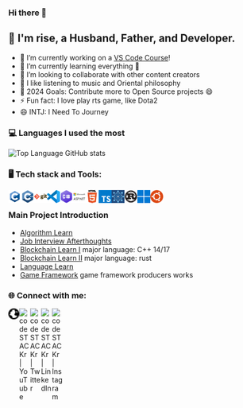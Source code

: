 ### Hi there 👋

## 💫 I'm rise, a Husband, Father, and Developer.

- 🔭 I’m currently working on a [VS Code Course][vscode]!
- 🌱 I’m currently learning everything 🤣
- 👯 I’m looking to collaborate with other content creators
- 🤔 I like listening to music and Oriental philosophy
- 🥅 2024 Goals: Contribute more to Open Source projects 😄
- ⚡ Fun fact: I love play rts game, like Dota2
- 😄 INTJ: I Need To Journey

<!--
**rise-worlds/rise-worlds** is a ✨ _special_ ✨ repository because its `README.md` (this file) appears on your GitHub profile.

Here are some ideas to get you started:

- 🔭 I’m currently working on ...
- 🌱 I’m currently learning ...
- 👯 I’m looking to collaborate on ...
- 🤔 I’m looking for help with ...
- 💬 Ask me about ...
- 📫 How to reach me: ...
- 😄 Pronouns: ...
- ⚡ Fun fact: ...
-->

### 💻 Languages I used the most
![Top Language GitHub stats](https://github-readme-stats.vercel.app/api/top-langs/?username=rise-worlds&layout=compact&theme=dracula&langs_count=8)
<br />

### 🖥️ Tech stack and Tools:

[<img align="left" alt="C" width="26px" src="https://raw.githubusercontent.com/github/explore/master/topics/c/c.png" />][c]
[<img align="left" alt="C++" width="26px" src="https://raw.githubusercontent.com/github/explore/master/topics/cpp/cpp.png" />][c++]
[<img align="left" alt="Git" width="26px" src="https://raw.githubusercontent.com/github/explore/master/topics/git/git.png" />][git]
[<img align="left" alt="Visual Studio Code" width="26px" src="https://raw.githubusercontent.com/github/explore/master/topics/visual-studio-code/visual-studio-code.png" />][vscode]
[<img align="left" alt="C#" width="26px" src="https://raw.githubusercontent.com/github/explore/master/topics/csharp/csharp.png" />][csharp]
[<img align="left" alt="Asp.Net" width="26px" src="https://raw.githubusercontent.com/github/explore/master/topics/aspnet/aspnet.png" />][aspnet]
[<img align="left" alt="HTML5" width="26px" src="https://raw.githubusercontent.com/github/explore/master/topics/html/html.png" />][html5]
[<img align="left" alt="typescript" width="26px" src="https://raw.githubusercontent.com/github/explore/master/topics/typescript/typescript.png" />][typescript]
[<img align="left" alt="blockchain" width="26px" src="https://raw.githubusercontent.com/github/explore/master/topics/blockchain/blockchain.png" />][blockchain]
[<img align="left" alt="rust" width="26px" src="https://raw.githubusercontent.com/github/explore/master/topics/rust/rust.png" />][rust]
[<img align="left" alt="windows" width="26px" src="https://raw.githubusercontent.com/github/explore/master/topics/windows/windows.png" />][windows]
[<img align="left" alt="ubuntu" width="26px" src="https://raw.githubusercontent.com/github/explore/master/topics/ubuntu/ubuntu.png" />][ubuntu]
<br />

### Main Project Introduction

- [Algorithm Learn][algorithm]
- [Job Interview Afterthoughts][JobInterviewAfterthoughts]
- [Blockchain Learn I][GeneralServer] major language: C++ 14/17
- [Blockchain Learn II][PotatoBlockChain] major language: rust
- [Language Learn][LanguageLearn]
- [Game Framework][game] game framework producers works


### 🌐 Connect with me:

[<img align="left" alt="codeSTACKr.com" width="22px" src="https://raw.githubusercontent.com/iconic/open-iconic/master/svg/globe.svg" />][website]
[<img align="left" alt="codeSTACKr | YouTube" width="22px" src="https://cdn.jsdelivr.net/npm/simple-icons@v3/icons/youtube.svg" />][youtube]
[<img align="left" alt="codeSTACKr | Twitter" width="22px" src="https://cdn.jsdelivr.net/npm/simple-icons@v3/icons/twitter.svg" />][twitter]
[<img align="left" alt="codeSTACKr | LinkedIn" width="22px" src="https://cdn.jsdelivr.net/npm/simple-icons@v3/icons/linkedin.svg" />][linkedin]
[<img align="left" alt="codeSTACKr | Instagram" width="22px" src="https://cdn.jsdelivr.net/npm/simple-icons@v3/icons/instagram.svg" />][instagram]
<br />

[website]: https://www.cnblogs.com/flying_bat
[twitter]: https://twitter.com/rise-worlds
[youtube]: https://youtube.com/rise-worlds
[instagram]: https://www.instagram.com/rise.worlds
[linkedin]: https://linkedin.com/in/rise-worlds
[algorithm]: https://github.com/rise-worlds/algorithm
[JobInterviewAfterthoughts]: https://github.com/rise-worlds/rise-worlds/tree/master/JobInterviewAfterthoughts
[GeneralServer]: https://github.com/rise-worlds/GeneralServer
[PotatoBlockChain]: https://github.com/rise-worlds/PotatoBlockChain
[LanguageLearn]: https://github.com/rise-worlds/Language-Learn
[game]: https://github.com/rise-worlds/game
[c]: https://en.cppreference.com/w/c/language/
[c++]: https://en.cppreference.com/w/cpp/language/
[csharp]: https://learn.microsoft.com/en-us/dotnet/csharp/language-reference/
[aspnet]: https://www.asp.net/
[git]: https://git-scm.com/
[vscode]: https://code.visualstudio.com/
[typescript]: https://www.typescriptlang.org/
[rust]: https://www.rust-lang.org/
[html5]: https://developer.mozilla.org/zh-CN/docs/Web/HTML
[blockchain]: https://en.wikipedia.org/wiki/Blockchain
[windows]: https://www.microsoft.com/windows/
[ubuntu]: https://www.ubuntu.com/
